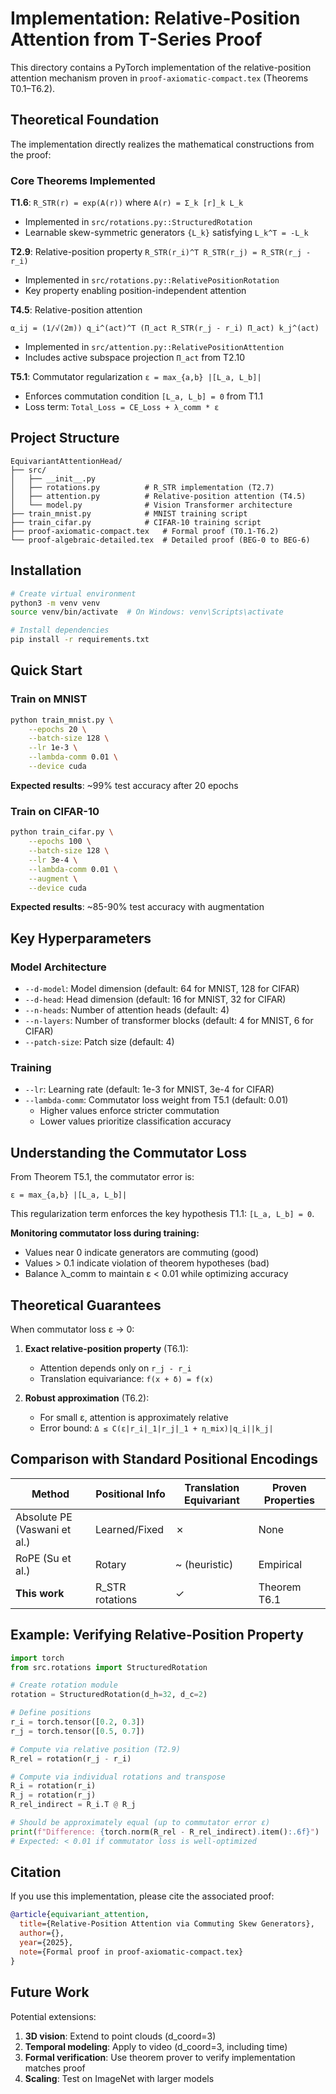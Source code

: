 # Implementation: Relative-Position Attention from T-Series Proof

This directory contains a PyTorch implementation of the relative-position attention mechanism proven in `proof-axiomatic-compact.tex` (Theorems T0.1–T6.2).

## Theoretical Foundation

The implementation directly realizes the mathematical constructions from the proof:

### Core Theorems Implemented

**T1.6**: `R_STR(r) = exp(A(r))` where `A(r) = Σ_k [r]_k L_k`
- Implemented in `src/rotations.py::StructuredRotation`
- Learnable skew-symmetric generators `{L_k}` satisfying `L_k^T = -L_k`

**T2.9**: Relative-position property `R_STR(r_i)^T R_STR(r_j) = R_STR(r_j - r_i)`
- Implemented in `src/rotations.py::RelativePositionRotation`
- Key property enabling position-independent attention

**T4.5**: Relative-position attention
```
α_ij = (1/√(2m)) q_i^(act)^T (Π_act R_STR(r_j - r_i) Π_act) k_j^(act)
```
- Implemented in `src/attention.py::RelativePositionAttention`
- Includes active subspace projection `Π_act` from T2.10

**T5.1**: Commutator regularization `ε = max_{a,b} |[L_a, L_b]|`
- Enforces commutation condition `[L_a, L_b] = 0` from T1.1
- Loss term: `Total_Loss = CE_Loss + λ_comm * ε`

## Project Structure

```
EquivariantAttentionHead/
├── src/
│   ├── __init__.py
│   ├── rotations.py          # R_STR implementation (T2.7)
│   ├── attention.py          # Relative-position attention (T4.5)
│   └── model.py              # Vision Transformer architecture
├── train_mnist.py            # MNIST training script
├── train_cifar.py            # CIFAR-10 training script
├── proof-axiomatic-compact.tex   # Formal proof (T0.1-T6.2)
└── proof-algebraic-detailed.tex  # Detailed proof (BEG-0 to BEG-6)
```

## Installation

```bash
# Create virtual environment
python3 -m venv venv
source venv/bin/activate  # On Windows: venv\Scripts\activate

# Install dependencies
pip install -r requirements.txt
```

## Quick Start

### Train on MNIST

```bash
python train_mnist.py \
    --epochs 20 \
    --batch-size 128 \
    --lr 1e-3 \
    --lambda-comm 0.01 \
    --device cuda
```

**Expected results**: ~99% test accuracy after 20 epochs

### Train on CIFAR-10

```bash
python train_cifar.py \
    --epochs 100 \
    --batch-size 128 \
    --lr 3e-4 \
    --lambda-comm 0.01 \
    --augment \
    --device cuda
```

**Expected results**: ~85-90% test accuracy with augmentation

## Key Hyperparameters

### Model Architecture
- `--d-model`: Model dimension (default: 64 for MNIST, 128 for CIFAR)
- `--d-head`: Head dimension (default: 16 for MNIST, 32 for CIFAR)
- `--n-heads`: Number of attention heads (default: 4)
- `--n-layers`: Number of transformer blocks (default: 4 for MNIST, 6 for CIFAR)
- `--patch-size`: Patch size (default: 4)

### Training
- `--lr`: Learning rate (default: 1e-3 for MNIST, 3e-4 for CIFAR)
- `--lambda-comm`: Commutator loss weight from T5.1 (default: 0.01)
  - Higher values enforce stricter commutation
  - Lower values prioritize classification accuracy

## Understanding the Commutator Loss

From Theorem T5.1, the commutator error is:
```
ε = max_{a,b} |[L_a, L_b]|
```

This regularization term enforces the key hypothesis T1.1: `[L_a, L_b] = 0`.

**Monitoring commutator loss during training:**
- Values near 0 indicate generators are commuting (good)
- Values > 0.1 indicate violation of theorem hypotheses (bad)
- Balance λ_comm to maintain ε < 0.01 while optimizing accuracy

## Theoretical Guarantees

When commutator loss ε → 0:

1. **Exact relative-position property** (T6.1):
   - Attention depends only on `r_j - r_i`
   - Translation equivariance: `f(x + δ) = f(x)`

2. **Robust approximation** (T6.2):
   - For small ε, attention is approximately relative
   - Error bound: `Δ ≤ C(ε|r_i|_1|r_j|_1 + η_mix)|q_i||k_j|`

## Comparison with Standard Positional Encodings

| Method | Positional Info | Translation Equivariant | Proven Properties |
|--------|----------------|------------------------|-------------------|
| Absolute PE (Vaswani et al.) | Learned/Fixed | ✗ | None |
| RoPE (Su et al.) | Rotary | ~ (heuristic) | Empirical |
| **This work** | R_STR rotations | ✓ | Theorem T6.1 |

## Example: Verifying Relative-Position Property

```python
import torch
from src.rotations import StructuredRotation

# Create rotation module
rotation = StructuredRotation(d_h=32, d_c=2)

# Define positions
r_i = torch.tensor([0.2, 0.3])
r_j = torch.tensor([0.5, 0.7])

# Compute via relative position (T2.9)
R_rel = rotation(r_j - r_i)

# Compute via individual rotations and transpose
R_i = rotation(r_i)
R_j = rotation(r_j)
R_rel_indirect = R_i.T @ R_j

# Should be approximately equal (up to commutator error ε)
print(f"Difference: {torch.norm(R_rel - R_rel_indirect).item():.6f}")
# Expected: < 0.01 if commutator loss is well-optimized
```

## Citation

If you use this implementation, please cite the associated proof:

```bibtex
@article{equivariant_attention,
  title={Relative-Position Attention via Commuting Skew Generators},
  author={},
  year={2025},
  note={Formal proof in proof-axiomatic-compact.tex}
}
```

## Future Work

Potential extensions:
1. **3D vision**: Extend to point clouds (d_coord=3)
2. **Temporal modeling**: Apply to video (d_coord=3, including time)
3. **Formal verification**: Use theorem prover to verify implementation matches proof
4. **Scaling**: Test on ImageNet with larger models
